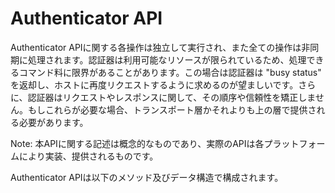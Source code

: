 # Authenticator API
Authenticator APIに関する各操作は独立して実行され、また全ての操作は非同期に処理されます。認証器は利用可能なリソースが限られているため、処理できるコマンド料に限界があることがあります。この場合は認証器は "busy status" を返却し、ホストに再度リクエストするように求めるのが望ましいです。さらに、認証器はリクエストやレスポンスに関して、その順序や信頼性を矯正しません。もしこれらが必要な場合、トランスポート層かそれよりも上の層で提供される必要があります。

Note: 本APIに関する記述は概念的なものであり、実際のAPIは各プラットフォームにより実装、提供されるものです。

Authenticator APIは以下のメソッド及びデータ構造で構成されます。
